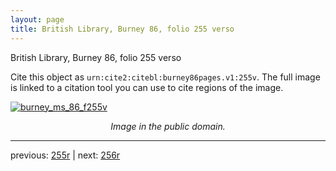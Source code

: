 ```yaml
---
layout: page
title: British Library, Burney 86, folio 255 verso
---
```


British Library, Burney 86, folio 255 verso

Cite this object as `urn:cite2:citebl:burney86pages.v1:255v`.  The full image is linked to a citation tool you can use to cite regions of the image.

[![burney_ms_86_f255v](http://www.homermultitext.org/iipsrv?IIIF=/project/homer/pyramidal/deepzoom/citebl/burney86imgs/v1/burney_ms_86_f255v.tif/full/800,/0/default.jpg)](http://www.homermultitext.org/ict2/?urn=urn:cite2:citebl:burney86imgs.v1:burney_ms_86_f255v) 

<p style="text-align: center; font-style: italic;">Image in the public domain.</p>

---

previous: [255r](../255r/) | next: [256r](../256r/)